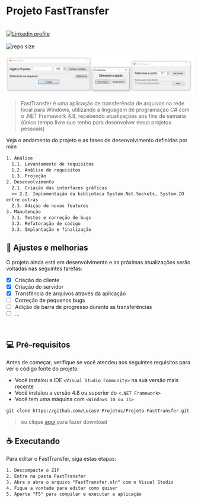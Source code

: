 # Projeto FastTransfer
\
[![Linkedin profile](https://img.shields.io/badge/LinkedIn-0077B5?style=for-the-badge&logo=linkedin&logoColor=white)](https://linkedin.com/in/lucas-vinicius-machado/)\
\
![repo size](https://img.shields.io/github/repo-size/LucasV-Projetos/FastTransfer?style=for-the-badge)

<img src="fasttransfer.png">

> FastTransfer é uma aplicação de transferência de arquivos na rede local para Windows, utilizando a linguagem de programação C# com o .NET Framework 4.8, recebendo atualizações aos fins de semana (único tempo livre que tenho para desenvolver meus projetos pessoais)

Veja o andamento do projeto e as fases de desenvolvimento definidas por mim

````
1. Análise
  1.1. Levantamento de requisitos
  1.2. Análise de requisitos
  1.3. Projeção
2. Desenvolvimento
  2.1. Criação das interfaces gráficas
  >> 2.2. Implementação da biblioteca System.Net.Sockets, System.IO entre outras
  2.3. Adição de novas features
3. Manutenção
  3.1. Testes e correção de bugs
  3.2. Refatoração de código
  3.3. Implantação e finalização
````

## 🗿 Ajustes e melhorias

O projeto ainda está em desenvolvimento e as próximas atualizações serão voltadas nas seguintes tarefas:

- [x] Criação do cliente
- [x] Criação do servidor
- [x] Transfência de arquivos através da aplicação
- [ ] Correção de pequenos bugs
- [ ] Adição de barra de progresso durante as transferências
- [ ] ...

<p>&nbsp</p>

## 💻 Pré-requisitos

Antes de começar, verifique se você atendeu aos seguintes requisitos para ver o código fonte do projeto:
* Você instalou a IDE `<Visual Studio Community>` na sua versão mais recente
* Você instalou a versão 4.8 ou superior do `<.NET Framework>`
* Você tem uma máquina com `<Windows 10 ou 11>`

```
git clone https://github.com/LucasV-Projetos/Projeto-FastTransfer.git
```
> ou clique [aqui](https://github.com/LucasV-Projetos/FastTransfer/archive/refs/heads/main.zip) para fazer download
## ☕ Executando

Para editar o FastTransfer, siga estas etapas:

```
1. Descompacte o ZIP
2. Entre na pasta FastTransfer
3. Abra o abra o arquivo "FastTransfer.sln" com o Visual Studio
4. Fique a vontade para editar como quiser
5. Aperte "F5" para compilar e executar a aplicação
```
